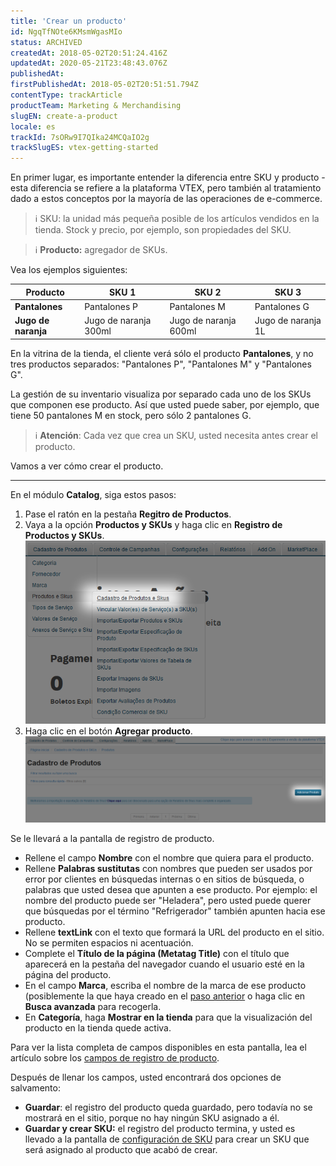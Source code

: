 ```yaml
---
title: 'Crear un producto'
id: NgqTfNOte6KMsmWgasMIo
status: ARCHIVED
createdAt: 2018-05-02T20:51:24.416Z
updatedAt: 2020-05-21T23:48:43.076Z
publishedAt: 
firstPublishedAt: 2018-05-02T20:51:51.794Z
contentType: trackArticle
productTeam: Marketing & Merchandising
slugEN: create-a-product
locale: es
trackId: 7sORw9I7QIka24MCQaIO2g
trackSlugES: vtex-getting-started
---
```


En primer lugar, es importante entender la diferencia entre SKU y producto - esta diferencia se refiere a la plataforma VTEX, pero también al tratamiento dado a estos conceptos por la mayoría de las operaciones de e-commerce.

>ℹ️ </strong>SKU:</strong> la unidad más pequeña posible de los artículos vendidos en la tienda. Stock y precio, por ejemplo, son propiedades del SKU.

>ℹ️ **Producto:** agregador de SKUs.

Vea los ejemplos siguientes:

| Producto | SKU 1 | SKU 2 | SKU 3 |
| ---------- | ---------- | ---------- | ---------- |
| __Pantalones__ | Pantalones P | Pantalones M | Pantalones G |
| __Jugo de naranja__ | Jugo de naranja 300ml | Jugo de naranja 600ml | Jugo de naranja 1L |

En la vitrina de la tienda, el cliente verá sólo el producto __Pantalones__, y no tres productos separados: "Pantalones P", "Pantalones M" y "Pantalones G".

La gestión de su inventario visualiza por separado cada uno de los SKUs que componen ese producto. Así que usted puede saber, por ejemplo, que tiene 50 pantalones M en stock, pero sólo 2 pantalones G.

>ℹ️ **Atención**: Cada vez que crea un SKU, usted necesita antes crear el producto.

Vamos a ver cómo crear el producto.

---

En el módulo __Catalog__, siga estos pasos:

1. Pase el ratón en la pestaña __Regitro de Productos__.
2. Vaya a la opción __Productos y SKUs__ y haga clic en __Registro de Productos y SKUs__.![Produto1](https://raw.githubusercontent.com/vtexdocs/help-center-content/refs/heads/main/docs/es/tracks/vtex-getting-started/crear-un-producto_1.png)
3. Haga clic en el botón __Agregar producto__.![Produto2](https://raw.githubusercontent.com/vtexdocs/help-center-content/refs/heads/main/docs/es/tracks/vtex-getting-started/crear-un-producto_2.png)

Se le llevará a la pantalla de registro de producto.

- Rellene el campo __Nombre__ con el nombre que quiera para el producto.
- Rellene __Palabras sustitutas__ con nombres que pueden ser usados por error por clientes en búsquedas internas o en sitios de búsqueda, o palabras que usted desea que apunten a ese producto. Por ejemplo: el nombre del producto puede ser "Heladera", pero usted puede querer que búsquedas por el término "Refrigerador" también apunten hacia ese producto.
- Rellene __textLink__ con el texto que formará la URL del producto en el sitio. No se permiten espacios ni acentuación.
- Complete el __Título de la página (Metatag Title)__ con el título que aparecerá en la pestaña del navegador cuando el usuario esté en la página del producto.
- En el campo __Marca__, escriba el nombre de la marca de ese producto (posiblemente la que haya creado en el [paso anterior](/es/getting-started/crear-una-marca) o haga clic en __Busca avanzada__ para recogerla.
- En __Categoría__, haga __Mostrar en la tienda__ para que la visualización del producto en la tienda quede activa.

Para ver la lista completa de campos disponibles en esta pantalla, lea el artículo sobre los [campos de registro de producto](/es/tutorial/campos-de-registro-de-producto).

Después de llenar los campos, usted encontrará dos opciones de salvamento:
- __Guardar__: el registro del producto queda guardado, pero todavía no se mostrará en el sitio, porque no hay ningún SKU asignado a él.
- __Guardar y crear SKU:__ el registro del producto termina, y usted es llevado a la pantalla de [configuración de SKU](/es/getting-started/crear-un-sku) para crear un SKU que será asignado al producto que acabó de crear.
